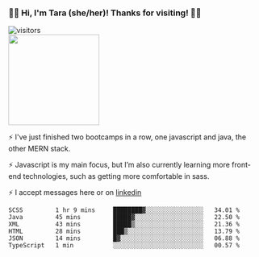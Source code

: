### 👋🏾 Hi, I'm Tara (she/her)! Thanks for visiting! 👋🏾
![visitors](https://visitor-badge.glitch.me/badge?page_id=qualmless)
<BR>
<img height="180em" src="https://github-readme-stats.vercel.app/api?username=qualmless&show_icons=true&hide_border=true&&count_private=true&include_all_commits=true" />

⚡️ I've just finished two bootcamps in a row, one javascript and java, the other MERN stack. 

⚡️ Javascript is my main focus, but I’m also currently learning more front-end technologies, such as getting more comfortable in sass. 

⚡️ I accept messages here or on <a href="https://www.linkedin.com/in/tarajdunmore/">linkedin</a>

<!--START_SECTION:waka-->

```text
SCSS         1 hr 9 mins     ████████▓░░░░░░░░░░░░░░░░   34.01 %
Java         45 mins         █████▓░░░░░░░░░░░░░░░░░░░   22.50 %
XML          43 mins         █████▒░░░░░░░░░░░░░░░░░░░   21.36 %
HTML         28 mins         ███▒░░░░░░░░░░░░░░░░░░░░░   13.79 %
JSON         14 mins         █▓░░░░░░░░░░░░░░░░░░░░░░░   06.88 %
TypeScript   1 min           ░░░░░░░░░░░░░░░░░░░░░░░░░   00.57 %
```

<!--END_SECTION:waka-->

<!--
**qualmless/qualmless** is a ✨ _special_ ✨ repository because its `README.md` (this file) appears on your GitHub profile.

Here are some ideas to get you started:
- 🔭 I’m currently working on ...
- 👯 I’m looking to collaborate on ...
- 🤔 I’m looking for help with ...
- 💬 Ask me about ...
- 📫 How to reach me: ...
- ⚡ Fun fact: ...
-->
